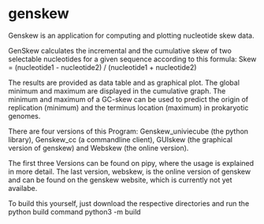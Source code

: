 # genskew
Genskew is an application for computing and plotting nucleotide skew data.

GenSkew calculates the incremental and the cumulative skew of two selectable nucleotides for a given sequence according to this formula: Skew = (nucleotide1 - nucleotide2) / (nucleotide1 + nucleotide2)

The results are provided as data table and as graphical plot. The global minimum and maximum are displayed in the cumulative graph. The minimum and maximum of a GC-skew can be used to predict the origin of replication (minimum) and the terminus location (maximum) in prokaryotic genomes.

There are four versions of this Program: Genskew_univiecube (the python library), Genskew_cc (a commandline client), GUIskew (the graphical version of genskew) and Webskew (the online version). 

The first three Versions can be found on pipy, where the usage is explained in more detail. The last version, webskew, is the online version of genskew and can be found on the genskew website, which is currently not yet availabe.

To build this yourself, just download the respective directories and run the python build command python3 -m build
